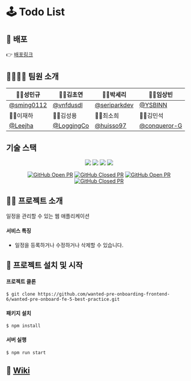 # 🕹 Todo List

## 🎥 배포

👉 [배포링크](https://todo-best-practice-fe-5.netlify.app/)
<br />

## 👨‍👩‍👦‍👦 팀원 소개

| 👨‍💻성민규                                   | 👩‍💻김초연                                   | 👩‍💻박세리                                       | 👨‍💻임상빈                                       |
| ------------------------------------------ | ------------------------------------------ | ---------------------------------------------- | ---------------------------------------------- |
| [@sming0112](https://github.com/sming0112) | [@vnfdusdl](https://github.com/vnfdusdl)   | [@seriparkdev](https://github.com/seriparkdev) | [@YSBINN](https://github.com/YSBINN)           |
| 👨‍💻이재하                                   | 👨‍💻김성용                                   | 👩‍💻최소희                                       | 👨‍💻김민석                                       |
| [@Leejha](https://github.com/Leejha)       | [@LoggingCo](https://github.com/LoggingCo) | [@huisso97](https://github.com/huisso97)       | [@conqueror-G](https://github.com/conqueror-G) |

## 기술 스택

<div align="center">
  <img src="https://img.shields.io/badge/react-18.2.0-61DAFB?style=flat-square&logo=react"/> <img src="https://img.shields.io/badge/TypeScript-4.8.2-3178C6?style=flat-square&logo=TypeScript"/> <img src="https://img.shields.io/badge/ReactRouter-6.3.0-CA4245?style=flat-square&logo=ReactRouter"/> <img src="https://img.shields.io/badge/styledComponents-3.1.8-DB7093?style=flat-square&logo=styledComponents"/>

[![GitHub Open PR](https://img.shields.io/github/issues-pr-raw/wanted-pre-onboarding-frontend-6/wanted-pre-onboard-fe-5-best-practice?color=green)](https://github.com/wanted-pre-onboarding-frontend-6/wanted-pre-onboard-fe-5-best-practice/pulls) [![GitHub Closed PR](https://img.shields.io/github/issues-pr-closed-raw/wanted-pre-onboarding-frontend-6/wanted-pre-onboard-fe-5-best-practice?color=red)](https://github.com/wanted-pre-onboarding-frontend-6/wanted-pre-onboard-fe-5-best-practice/pulls?q=is%3Apr+is%3Aclosed) [![GitHub Open PR](https://img.shields.io/github/issues-raw/wanted-pre-onboarding-frontend-6/wanted-pre-onboard-fe-5-best-practice?color=green)](https://github.com/wanted-pre-onboarding-frontend-6/wanted-pre-onboard-fe-5-best-practice/issues) [![GitHub Closed PR](https://img.shields.io/github/issues-closed-raw/wanted-pre-onboarding-frontend-6/wanted-pre-onboard-fe-5-best-practice?color=red)](https://github.com/wanted-pre-onboarding-frontend-6/wanted-pre-onboard-fe-5-best-practice/issues?q=is%3Aissue+is%3Aclosed)

</div>

## 🙋‍♂️ 프로젝트 소개

일정을 관리할 수 있는 웹 애플리케이션

#### 서비스 특징

-   일정을 등록하거나 수정하거나 삭제할 수 있습니다.

## 📌 프로젝트 설치 및 시작

#### 프로젝트 클론

```shell
$ git clone https://github.com/wanted-pre-onboarding-frontend-6/wanted-pre-onboard-fe-5-best-practice.git
```

#### 패키지 설치

```shell
$ npm install
```

#### 서버 실행

```shell
$ npm run start
```

## 📖 [Wiki](https://github.com/wanted-pre-onboarding-frontend-6/wanted-pre-onboard-fe-5-best-practice/wiki)
